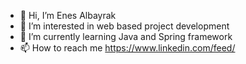 

- 👋 Hi, I’m Enes Albayrak
- 👀 I’m interested in web based project development 
- 🌱 I’m currently learning Java and Spring framework
- 📫 How to reach me https://www.linkedin.com/feed/

<!---
enesalbayrak/enesalbayrak is a ✨ special ✨ repository because its `README.md` (this file) appears on your GitHub profile.
You can click the Preview link to take a look at your changes.
--->

